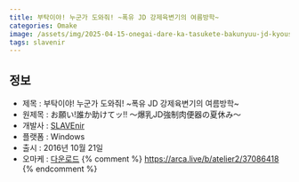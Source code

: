 ```yaml
---
title: 부탁이야! 누군가 도와줘! ~폭유 JD 강제육변기의 여름방학~
categories: Omake
image: /assets/img/2025-04-15-onegai-dare-ka-tasukete-bakunyuu-jd-kyousei-niku-benki-no-natsuyasumi-1.jpg
tags: slavenir
---
```


## 정보

* 제목 : 부탁이야! 누군가 도와줘! ~폭유 JD 강제육변기의 여름방학~
* 원제목 : お願い!誰か助けてッ‼ ～爆乳JD強制肉便器の夏休み～
* 개발사 : [SLAVEnir](/tags/slavenir)
* 플랫폼 : Windows
* 출시 : 2016년 10월 21일
* 오마케 : [다운로드](/assets/omake/onegai-dare-ka-tasukete-bakunyuu-jd-kyousei-niku-benki-no-natsuyasumi.zip)
{% comment %}
https://arca.live/b/atelier2/37086418
{% endcomment %}
